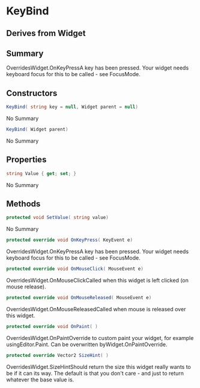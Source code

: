 # KeyBind

## Derives from Widget

## Summary

OverridesWidget.OnKeyPressA key has been pressed. Your widget needs keyboard focus for this to be called - see FocusMode.
## Constructors

```c#
KeyBind( string key = null, Widget parent = null) 
```
No Summary
```c#
KeyBind( Widget parent) 
```
No Summary
## Properties

```c#
string Value { get; set; } 
```
No Summary
## Methods

```c#
protected void SetValue( string value) 
```
No Summary
```c#
protected override void OnKeyPress( KeyEvent e) 
```
OverridesWidget.OnKeyPressA key has been pressed. Your widget needs keyboard focus for this to be called - see FocusMode.
```c#
protected override void OnMouseClick( MouseEvent e) 
```
OverridesWidget.OnMouseClickCalled when this widget is left clicked (on mouse release).
```c#
protected override void OnMouseReleased( MouseEvent e) 
```
OverridesWidget.OnMouseReleasedCalled when mouse is released over this widget.
```c#
protected override void OnPaint( ) 
```
OverridesWidget.OnPaintOverride to custom paint your widget, for example usingEditor.Paint. Can be overwritten byWidget.OnPaintOverride.
```c#
protected override Vector2 SizeHint( ) 
```
OverridesWidget.SizeHintShould return the size this widget really wants to be if it can its way. The default
is that you don't care - and just to return whatever the base value is.
